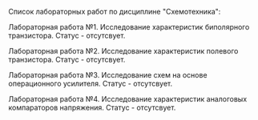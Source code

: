 Список лабораторных работ по дисциплине "Схемотехника":

Лабораторная работа №1. Исследование характеристик биполярного транзистора. Статус - отсутсвует.

Лабораторная работа №2. Исследование характеристик полевого транзистора. Статус - отсутсвует.

Лабораторная работа №3. Исследование схем на основе операционного усилителя. Статус - отсутсвует.

Лабораторная работа №4. Исследование характеристик аналоговых компараторов напряжения. Статус - отсутсвует.
